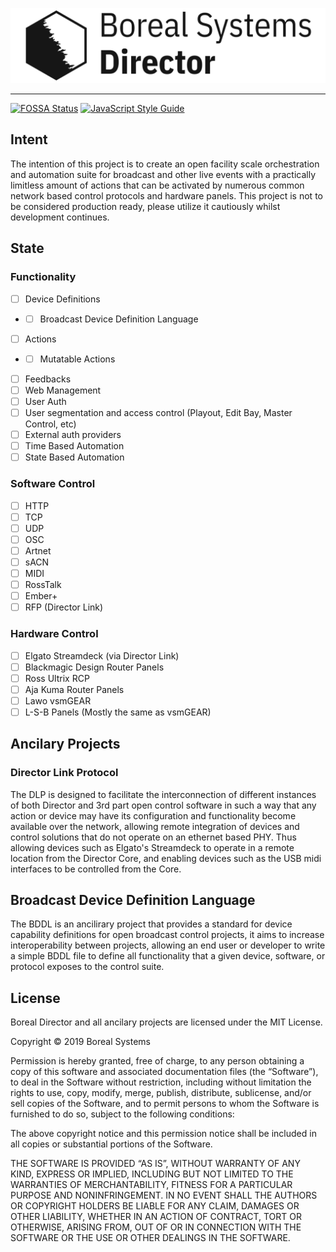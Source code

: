 ![Director](packages/ui/src/logos/BorealDirector.svg)

---
[![FOSSA Status](https://app.fossa.com/api/projects/git%2Bgithub.com%2Fborealsystems%2FDirector.svg?type=shield)](https://app.fossa.com/projects/git%2Bgithub.com%2Fborealsystems%2FDirector?ref=badge_shield) [![JavaScript Style Guide](https://img.shields.io/badge/code_style-standard-brightgreen.svg)](https://standardjs.com)



## Intent
The intention of this project is to create an open facility scale orchestration and automation suite for broadcast and other live events with a practically limitless amount of actions that can be activated by numerous common network based control protocols and hardware panels. This project is not to be considered production ready, please utilize it cautiously whilst development continues.

## State
### Functionality
- [ ] Device Definitions
- - [ ] Broadcast Device Definition Language
- [ ] Actions
- - [ ] Mutatable Actions
- [ ] Feedbacks
- [ ] Web Management
- [ ] User Auth
- [ ] User segmentation and access control (Playout, Edit Bay, Master Control, etc)
- [ ] External auth providers
- [ ] Time Based Automation
- [ ] State Based Automation

### Software Control
- [ ] HTTP
- [ ] TCP
- [ ] UDP
- [ ] OSC
- [ ] Artnet
- [ ] sACN
- [ ] MIDI
- [ ] RossTalk
- [ ] Ember+
- [ ] RFP (Director Link)

### Hardware Control
- [ ] Elgato Streamdeck (via Director Link)
- [ ] Blackmagic Design Router Panels
- [ ] Ross Ultrix RCP
- [ ] Aja Kuma Router Panels
- [ ] Lawo vsmGEAR
- [ ] L-S-B Panels (Mostly the same as vsmGEAR)

## Ancilary Projects

### Director Link Protocol
The DLP is designed to facilitate the interconnection of different instances of both Director and 3rd part open control software in such a way that any action or device may have its configuration and functionality become available over the network, allowing remote integration of devices and control solutions that do not operate on an ethernet based PHY. Thus allowing devices such as Elgato's Streamdeck to operate in a remote location from the Director Core, and enabling devices such as the USB midi interfaces to be controlled from the Core.

## Broadcast Device Definition Language
The BDDL is an ancilirary project that provides a standard for device capability definitions for open broadcast control projects, it aims to increase interoperability between projects, allowing an end user or developer to write a simple BDDL file to define all functionality that a given device, software, or protocol exposes to the control suite.

## License
Boreal Director and all ancilary projects are licensed under the MIT License.

Copyright © 2019 Boreal Systems

Permission is hereby granted, free of charge, to any person
obtaining a copy of this software and associated documentation
files (the “Software”), to deal in the Software without
restriction, including without limitation the rights to use,
copy, modify, merge, publish, distribute, sublicense, and/or sell
copies of the Software, and to permit persons to whom the
Software is furnished to do so, subject to the following
conditions:

The above copyright notice and this permission notice shall be
included in all copies or substantial portions of the Software.

THE SOFTWARE IS PROVIDED “AS IS”, WITHOUT WARRANTY OF ANY KIND,
EXPRESS OR IMPLIED, INCLUDING BUT NOT LIMITED TO THE WARRANTIES
OF MERCHANTABILITY, FITNESS FOR A PARTICULAR PURPOSE AND
NONINFRINGEMENT. IN NO EVENT SHALL THE AUTHORS OR COPYRIGHT
HOLDERS BE LIABLE FOR ANY CLAIM, DAMAGES OR OTHER LIABILITY,
WHETHER IN AN ACTION OF CONTRACT, TORT OR OTHERWISE, ARISING
FROM, OUT OF OR IN CONNECTION WITH THE SOFTWARE OR THE USE OR
OTHER DEALINGS IN THE SOFTWARE.
